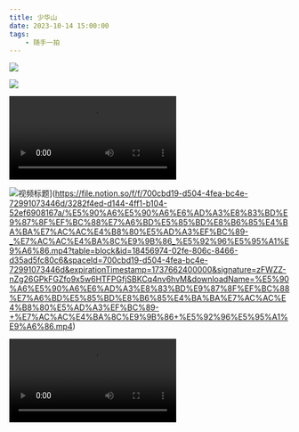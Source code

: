 ```yaml
---
title: 少华山
date: 2023-10-14 15:00:00
tags:
    - 随手一拍
---
```

![](/img/suishouyipai/2023-10-14/1.jpg)

![](/img/suishouyipai/2023-10-14/2.jpg)

![](/img/suishouyipai/2023-10-14/否否正能量（禽兽超人第一季）第三集出游记.mp4)

![视频标题](https://example.com/video-thumbnail.jpg)](https://file.notion.so/f/f/700cbd19-d504-4fea-bc4e-72991073446d/3282f4ed-d144-4ff1-b104-52ef6908167a/%E5%90%A6%E5%90%A6%E6%AD%A3%E8%83%BD%E9%87%8F%EF%BC%88%E7%A6%BD%E5%85%BD%E8%B6%85%E4%BA%BA%E7%AC%AC%E4%B8%80%E5%AD%A3%EF%BC%89-_%E7%AC%AC%E4%BA%8C%E9%9B%86_%E5%92%96%E5%95%A1%E9%A6%86.mp4?table=block&id=18456974-02fe-806c-8466-d35ad5fc80c6&spaceId=700cbd19-d504-4fea-bc4e-72991073446d&expirationTimestamp=1737662400000&signature=zFWZZ-nZg26GPkFGZfo9x5w6HTFPGfjSBKCq4nv6hvM&downloadName=%E5%90%A6%E5%90%A6%E6%AD%A3%E8%83%BD%E9%87%8F%EF%BC%88%E7%A6%BD%E5%85%BD%E8%B6%85%E4%BA%BA%E7%AC%AC%E4%B8%80%E5%AD%A3%EF%BC%89-+%E7%AC%AC%E4%BA%8C%E9%9B%86+%E5%92%96%E5%95%A1%E9%A6%86.mp4)


<video src="https://file.notion.so/f/f/700cbd19-d504-4fea-bc4e-72991073446d/3282f4ed-d144-4ff1-b104-52ef6908167a/%E5%90%A6%E5%90%A6%E6%AD%A3%E8%83%BD%E9%87%8F%EF%BC%88%E7%A6%BD%E5%85%BD%E8%B6%85%E4%BA%BA%E7%AC%AC%E4%B8%80%E5%AD%A3%EF%BC%89-_%E7%AC%AC%E4%BA%8C%E9%9B%86_%E5%92%96%E5%95%A1%E9%A6%86.mp4?table=block&id=18456974-02fe-806c-8466-d35ad5fc80c6&spaceId=700cbd19-d504-4fea-bc4e-72991073446d&expirationTimestamp=1737662400000&signature=zFWZZ-nZg26GPkFGZfo9x5w6HTFPGfjSBKCq4nv6hvM&downloadName=%E5%90%A6%E5%90%A6%E6%AD%A3%E8%83%BD%E9%87%8F%EF%BC%88%E7%A6%BD%E5%85%BD%E8%B6%85%E4%BA%BA%E7%AC%AC%E4%B8%80%E5%AD%A3%EF%BC%89-+%E7%AC%AC%E4%BA%8C%E9%9B%86+%E5%92%96%E5%95%A1%E9%A6%86.mp4"></video>

